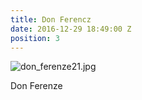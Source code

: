 ```yaml
---
title: Don Ferencz
date: 2016-12-29 18:49:00 Z
position: 3
---
```


![don_ferenze21.jpg](/uploads/don_ferenze21.jpg)

Don Ferenze